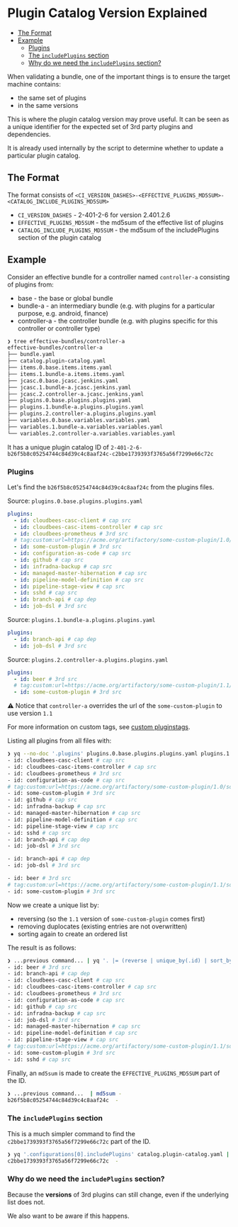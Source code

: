 # Plugin Catalog Version Explained

<!-- START doctoc generated TOC please keep comment here to allow auto update -->
<!-- DON'T EDIT THIS SECTION, INSTEAD RE-RUN doctoc TO UPDATE -->

- [The Format](#the-format)
- [Example](#example)
  - [Plugins](#plugins)
  - [The `includePlugins` section](#the-includeplugins-section)
  - [Why do we need the `includePlugins` section?](#why-do-we-need-the-includeplugins-section)

<!-- END doctoc generated TOC please keep comment here to allow auto update -->

When validating a bundle, one of the important things is to ensure the target machine contains:

- the same set of plugins
- in the same versions

This is where the plugin catalog version may prove useful. It can be seen as a unique identifier for the expected set of 3rd party plugins and dependencies.

It is already used internally by the script to determine whether to update a particular plugin catalog.

## The Format

The format consists of `<CI_VERSION_DASHES>-<EFFECTIVE_PLUGINS_MD5SUM>-<CATALOG_INCLUDE_PLUGINS_MD5SUM>`

- `CI_VERSION_DASHES` - 2-401-2-6 for version 2.401.2.6
- `EFFECTIVE_PLUGINS_MD5SUM` - the md5sum of the effective list of plugins
- `CATALOG_INCLUDE_PLUGINS_MD5SUM` - the md5sum of the includePlugins section of the plugin catalog

## Example

Consider an effective bundle for a controller named `controller-a` consisting of plugins from:

- base - the base or global bundle
- bundle-a - an intermediary bundle (e.g. with plugins for a particular purpose, e.g. android, finance)
- controller-a - the controller bundle (e.g. with plugins specific for this controller or controller type)

```sh
❯ tree effective-bundles/controller-a
effective-bundles/controller-a
├── bundle.yaml
├── catalog.plugin-catalog.yaml
├── items.0.base.items.items.yaml
├── items.1.bundle-a.items.items.yaml
├── jcasc.0.base.jcasc.jenkins.yaml
├── jcasc.1.bundle-a.jcasc.jenkins.yaml
├── jcasc.2.controller-a.jcasc.jenkins.yaml
├── plugins.0.base.plugins.plugins.yaml
├── plugins.1.bundle-a.plugins.plugins.yaml
├── plugins.2.controller-a.plugins.plugins.yaml
├── variables.0.base.variables.variables.yaml
├── variables.1.bundle-a.variables.variables.yaml
└── variables.2.controller-a.variables.variables.yaml
```

It has a unique plugin catalog ID of `2-401-2-6-b26f5b8c05254744c84d39c4c8aaf24c-c2bbe1739393f3765a56f7299e66c72c`

### Plugins

Let's find the `b26f5b8c05254744c84d39c4c8aaf24c` from the plugins files.

Source: `plugins.0.base.plugins.plugins.yaml`

```yaml
plugins:
  - id: cloudbees-casc-client # cap src
  - id: cloudbees-casc-items-controller # cap src
  - id: cloudbees-prometheus # 3rd src
  # tag:custom:url=https://acme.org/artifactory/some-custom-plugin/1.0/some-custom-plugin-1.0.hpi
  - id: some-custom-plugin # 3rd src
  - id: configuration-as-code # cap src
  - id: github # cap src
  - id: infradna-backup # cap src
  - id: managed-master-hibernation # cap src
  - id: pipeline-model-definition # cap src
  - id: pipeline-stage-view # cap src
  - id: sshd # cap src
  - id: branch-api # cap dep
  - id: job-dsl # 3rd src
```

Source: `plugins.1.bundle-a.plugins.plugins.yaml`

```yaml
plugins:
  - id: branch-api # cap dep
  - id: job-dsl # 3rd src
```

Source: `plugins.2.controller-a.plugins.plugins.yaml`

```yaml
plugins:
  - id: beer # 3rd src
  # tag:custom:url=https://acme.org/artifactory/some-custom-plugin/1.1/some-custom-plugin-1.1.hpi
  - id: some-custom-plugin # 3rd src
```

:warning: Notice that `controller-a` overrides the url of the `some-custom-plugin` to use version `1.1`

For more information on custom tags, see [custom pluginstags](../custom-plugins-tags/README.md).

Listing all plugins from all files with:

```sh
❯ yq --no-doc '.plugins' plugins.0.base.plugins.plugins.yaml plugins.1.bundle-a.plugins.plugins.yaml plugins.2.controller-a.plugins.plugins.yaml
- id: cloudbees-casc-client # cap src
- id: cloudbees-casc-items-controller # cap src
- id: cloudbees-prometheus # 3rd src
- id: configuration-as-code # cap src
# tag:custom:url=https://acme.org/artifactory/some-custom-plugin/1.0/some-custom-plugin-1.0.hpi
- id: some-custom-plugin # 3rd src
- id: github # cap src
- id: infradna-backup # cap src
- id: managed-master-hibernation # cap src
- id: pipeline-model-definition # cap src
- id: pipeline-stage-view # cap src
- id: sshd # cap src
- id: branch-api # cap dep
- id: job-dsl # 3rd src

- id: branch-api # cap dep
- id: job-dsl # 3rd src

- id: beer # 3rd src
# tag:custom:url=https://acme.org/artifactory/some-custom-plugin/1.1/some-custom-plugin-1.1.hpi
- id: some-custom-plugin # 3rd src
```

Now we create a unique list by:

- reversing (so the `1.1` version of `some-custom-plugin` comes first)
- removing duplocates (existing entries are not overwritten)
- sorting again to create an ordered list

The result is as follows:

```sh
❯ ...previous command... | yq '. |= (reverse | unique_by(.id) | sort_by(.id))' - --header-preprocess=false
- id: beer # 3rd src
- id: branch-api # cap dep
- id: cloudbees-casc-client # cap src
- id: cloudbees-casc-items-controller # cap src
- id: cloudbees-prometheus # 3rd src
- id: configuration-as-code # cap src
- id: github # cap src
- id: infradna-backup # cap src
- id: job-dsl # 3rd src
- id: managed-master-hibernation # cap src
- id: pipeline-model-definition # cap src
- id: pipeline-stage-view # cap src
# tag:custom:url=https://acme.org/artifactory/some-custom-plugin/1.1/some-custom-plugin-1.1.hpi
- id: some-custom-plugin # 3rd src
- id: sshd # cap src
```

Finally, an `md5sum` is made to create the `EFFECTIVE_PLUGINS_MD5SUM` part of the ID.

```sh
❯ ...previous command...  | md5sum -
b26f5b8c05254744c84d39c4c8aaf24c  -
```

### The `includePlugins` section

This is a much simpler command to find the `c2bbe1739393f3765a56f7299e66c72c` part of the ID.

```sh
❯ yq '.configurations[0].includePlugins' catalog.plugin-catalog.yaml | md5sum -
c2bbe1739393f3765a56f7299e66c72c  -
```

### Why do we need the `includePlugins` section?

Because the **versions** of 3rd plugins can still change, even if the underlying list does not.

We also want to be aware if this happens.
